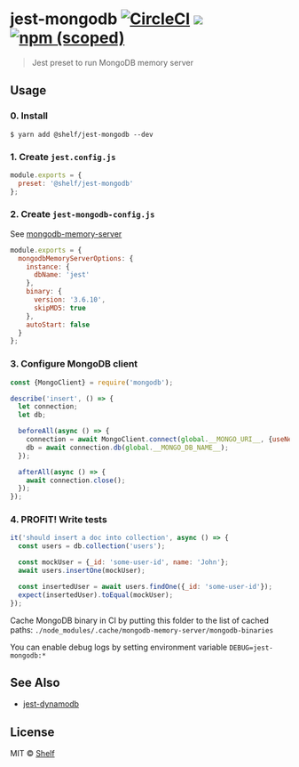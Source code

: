 # jest-mongodb [![CircleCI](https://circleci.com/gh/shelfio/jest-mongodb/tree/master.svg?style=svg)](https://circleci.com/gh/shelfio/jest-mongodb/tree/master) ![](https://img.shields.io/badge/code_style-prettier-ff69b4.svg) [![npm (scoped)](https://img.shields.io/npm/v/@shelf/jest-mongodb.svg)](https://www.npmjs.com/package/@shelf/jest-mongodb)

> Jest preset to run MongoDB memory server

## Usage

### 0. Install

```
$ yarn add @shelf/jest-mongodb --dev
```

### 1. Create `jest.config.js`

```js
module.exports = {
  preset: '@shelf/jest-mongodb'
};
```

### 2. Create `jest-mongodb-config.js`

See [mongodb-memory-server](https://github.com/nodkz/mongodb-memory-server#available-options)

```js
module.exports = {
  mongodbMemoryServerOptions: {
    instance: {
      dbName: 'jest'
    },
    binary: {
      version: '3.6.10',
      skipMD5: true
    },
    autoStart: false
  }
};
```

### 3. Configure MongoDB client

```js
const {MongoClient} = require('mongodb');

describe('insert', () => {
  let connection;
  let db;

  beforeAll(async () => {
    connection = await MongoClient.connect(global.__MONGO_URI__, {useNewUrlParser: true});
    db = await connection.db(global.__MONGO_DB_NAME__);
  });

  afterAll(async () => {
    await connection.close();
  });
});
```

### 4. PROFIT! Write tests

```js
it('should insert a doc into collection', async () => {
  const users = db.collection('users');

  const mockUser = {_id: 'some-user-id', name: 'John'};
  await users.insertOne(mockUser);

  const insertedUser = await users.findOne({_id: 'some-user-id'});
  expect(insertedUser).toEqual(mockUser);
});
```

Cache MongoDB binary in CI by putting this folder to the list of cached paths: `./node_modules/.cache/mongodb-memory-server/mongodb-binaries`

You can enable debug logs by setting environment variable `DEBUG=jest-mongodb:*`

## See Also

- [jest-dynamodb](https://github.com/shelfio/jest-dynamodb)

## License

MIT © [Shelf](https://shelf.io)
